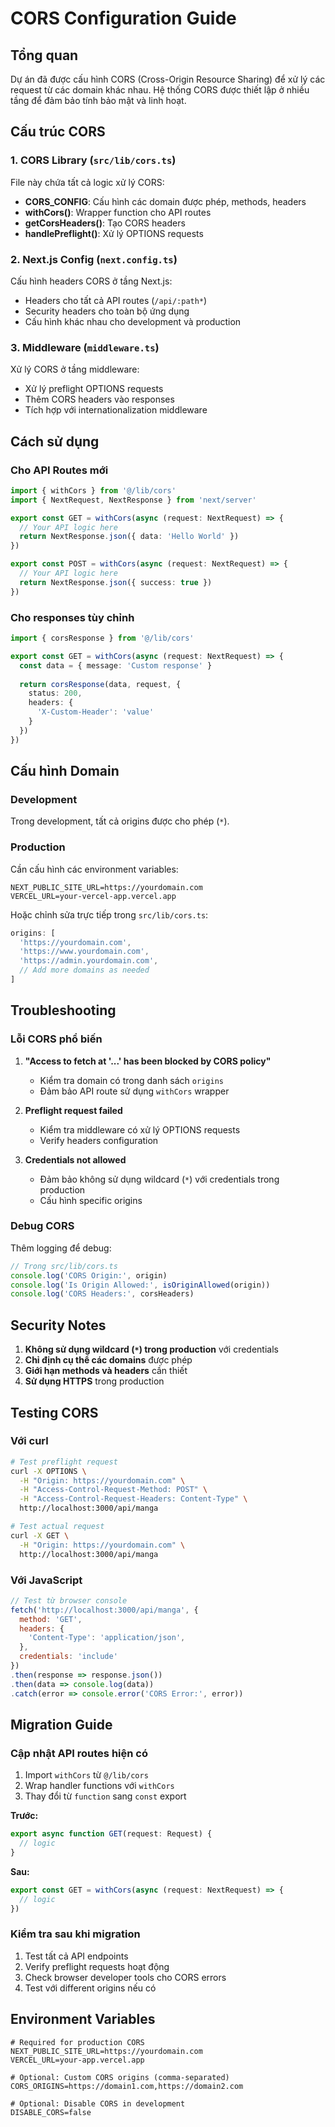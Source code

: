 # CORS Configuration Guide

## Tổng quan

Dự án đã được cấu hình CORS (Cross-Origin Resource Sharing) để xử lý các request từ các domain khác nhau. Hệ thống CORS được thiết lập ở nhiều tầng để đảm bảo tính bảo mật và linh hoạt.

## Cấu trúc CORS

### 1. CORS Library (`src/lib/cors.ts`)

File này chứa tất cả logic xử lý CORS:

- **CORS_CONFIG**: Cấu hình các domain được phép, methods, headers
- **withCors()**: Wrapper function cho API routes
- **getCorsHeaders()**: Tạo CORS headers
- **handlePreflight()**: Xử lý OPTIONS requests

### 2. Next.js Config (`next.config.ts`)

Cấu hình headers CORS ở tầng Next.js:

- Headers cho tất cả API routes (`/api/:path*`)
- Security headers cho toàn bộ ứng dụng
- Cấu hình khác nhau cho development và production

### 3. Middleware (`middleware.ts`)

Xử lý CORS ở tầng middleware:

- Xử lý preflight OPTIONS requests
- Thêm CORS headers vào responses
- Tích hợp với internationalization middleware

## Cách sử dụng

### Cho API Routes mới

```typescript
import { withCors } from '@/lib/cors'
import { NextRequest, NextResponse } from 'next/server'

export const GET = withCors(async (request: NextRequest) => {
  // Your API logic here
  return NextResponse.json({ data: 'Hello World' })
})

export const POST = withCors(async (request: NextRequest) => {
  // Your API logic here
  return NextResponse.json({ success: true })
})
```

### Cho responses tùy chỉnh

```typescript
import { corsResponse } from '@/lib/cors'

export const GET = withCors(async (request: NextRequest) => {
  const data = { message: 'Custom response' }
  
  return corsResponse(data, request, {
    status: 200,
    headers: {
      'X-Custom-Header': 'value'
    }
  })
})
```

## Cấu hình Domain

### Development

Trong development, tất cả origins được cho phép (`*`).

### Production

Cần cấu hình các environment variables:

```env
NEXT_PUBLIC_SITE_URL=https://yourdomain.com
VERCEL_URL=your-vercel-app.vercel.app
```

Hoặc chỉnh sửa trực tiếp trong `src/lib/cors.ts`:

```typescript
origins: [
  'https://yourdomain.com',
  'https://www.yourdomain.com',
  'https://admin.yourdomain.com',
  // Add more domains as needed
]
```

## Troubleshooting

### Lỗi CORS phổ biến

1. **"Access to fetch at '...' has been blocked by CORS policy"**
   - Kiểm tra domain có trong danh sách `origins`
   - Đảm bảo API route sử dụng `withCors` wrapper

2. **Preflight request failed**
   - Kiểm tra middleware có xử lý OPTIONS requests
   - Verify headers configuration

3. **Credentials not allowed**
   - Đảm bảo không sử dụng wildcard (`*`) với credentials trong production
   - Cấu hình specific origins

### Debug CORS

Thêm logging để debug:

```typescript
// Trong src/lib/cors.ts
console.log('CORS Origin:', origin)
console.log('Is Origin Allowed:', isOriginAllowed(origin))
console.log('CORS Headers:', corsHeaders)
```

## Security Notes

1. **Không sử dụng wildcard (`*`) trong production** với credentials
2. **Chỉ định cụ thể các domains** được phép
3. **Giới hạn methods và headers** cần thiết
4. **Sử dụng HTTPS** trong production

## Testing CORS

### Với curl

```bash
# Test preflight request
curl -X OPTIONS \
  -H "Origin: https://yourdomain.com" \
  -H "Access-Control-Request-Method: POST" \
  -H "Access-Control-Request-Headers: Content-Type" \
  http://localhost:3000/api/manga

# Test actual request
curl -X GET \
  -H "Origin: https://yourdomain.com" \
  http://localhost:3000/api/manga
```

### Với JavaScript

```javascript
// Test từ browser console
fetch('http://localhost:3000/api/manga', {
  method: 'GET',
  headers: {
    'Content-Type': 'application/json',
  },
  credentials: 'include'
})
.then(response => response.json())
.then(data => console.log(data))
.catch(error => console.error('CORS Error:', error))
```

## Migration Guide

### Cập nhật API routes hiện có

1. Import `withCors` từ `@/lib/cors`
2. Wrap handler functions với `withCors`
3. Thay đổi từ `function` sang `const` export

**Trước:**
```typescript
export async function GET(request: Request) {
  // logic
}
```

**Sau:**
```typescript
export const GET = withCors(async (request: NextRequest) => {
  // logic
})
```

### Kiểm tra sau khi migration

1. Test tất cả API endpoints
2. Verify preflight requests hoạt động
3. Check browser developer tools cho CORS errors
4. Test với different origins nếu có

## Environment Variables

```env
# Required for production CORS
NEXT_PUBLIC_SITE_URL=https://yourdomain.com
VERCEL_URL=your-app.vercel.app

# Optional: Custom CORS origins (comma-separated)
CORS_ORIGINS=https://domain1.com,https://domain2.com

# Optional: Disable CORS in development
DISABLE_CORS=false
```
